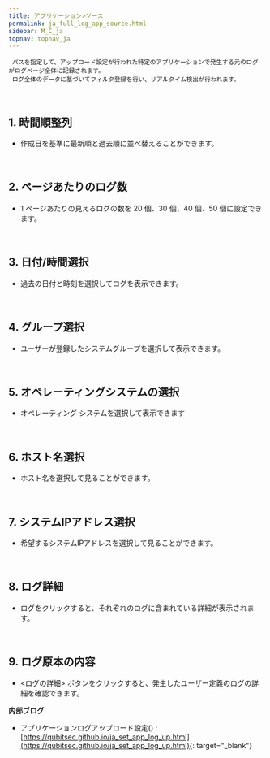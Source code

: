 ```yaml
---
title: アプリケーション>ソース
permalink: ja_full_log_app_source.html
sidebar: M_C_ja
topnav: topnav_ja
---
```


     パスを指定して、アップロード設定が行われた特定のアプリケーションで発生する元のログがログページ全体に記録されます。
     ログ全体のデータに基づいてフィルタ登録を行い、リアルタイム検出が行われます。

<br />

## 1. 時間順整列
- 作成日を基準に最新順と過去順に並べ替えることができます。

<!-- [![image](/docs/images/Manual/common/full_log/source/1.png){: width="800" }](/docs/images/Manual/common/full_log/source/1.png){: target="_blank"}-->

<br />

## 2. ページあたりのログ数
- 1 ページあたりの見えるログの数を 20 個、30 個、40 個、50 個に設定できます。

<!-- [![image](/docs/images/Manual/common/full_log/source/2.png){: width="800" }](/docs/images/Manual/common/full_log/source/2.png){: target="_blank"}--> 

<br />

## 3. 日付/時間選択
- 過去の日付と時刻を選択してログを表示できます。

<!-- [![image](/docs/images/Manual/common/full_log/source/3.png){: width="800" }](/docs/images/Manual/common/full_log/source/3.png){: target="_blank"}--> 

<br />

## 4. グループ選択
- ユーザーが登録したシステムグループを選択して表示できます。

<!-- [![image](/docs/images/Manual/common/full_log/source/4.png){: width="800" }](/docs/images/Manual/common/full_log/source/4.png){: target="_blank"}--> 

<br />

## 5. オペレーティングシステムの選択
- オペレーティング システムを選択して表示できます

<!-- [![image](/docs/images/Manual/common/full_log/source/5.png){: width="800" }](/docs/images/Manual/common/full_log/source/5.png){: target="_blank"}--> 

<br />

## 6. ホスト名選択
- ホスト名を選択して見ることができます。

<!-- [![image](/docs/images/Manual/common/full_log/source/6.png){: width="800" }](/docs/images/Manual/common/full_log/source/6.png){: target="_blank"}--> 

<br />

## 7. システムIPアドレス選択
- 希望するシステムIPアドレスを選択して見ることができます。

<!-- [![image](/docs/images/Manual/common/full_log/source/7.png){: width="800" }](/docs/images/Manual/common/full_log/source/7.png){: target="_blank"}-->
 
<br />

## 8. ログ詳細
- ログをクリックすると、それぞれのログに含まれている詳細が表示されます。

<!-- [![image](/docs/images/Manual/common/full_log/source/8.png){: width="800" }](/docs/images/Manual/common/full_log/source/8.png){: target="_blank"}-->

<br />

## 9. ログ原本の内容
- <ログの詳細> ボタンをクリックすると、発生したユーザー定義のログの詳細を確認できます。

<!-- [![image](/docs/images/Manual/common/full_log/source/9.png){: width="800" }](/docs/images/Manual/common/full_log/source/9.png){: target="_blank"}-->

 **内部ブログ**

- アプリケーションログアップロード設定(<!-- 映像 -->) : [https://qubitsec.github.io/ja_set_app_log_up.html](https://qubitsec.github.io/ja_set_app_log_up.html){: target="_blank"} 